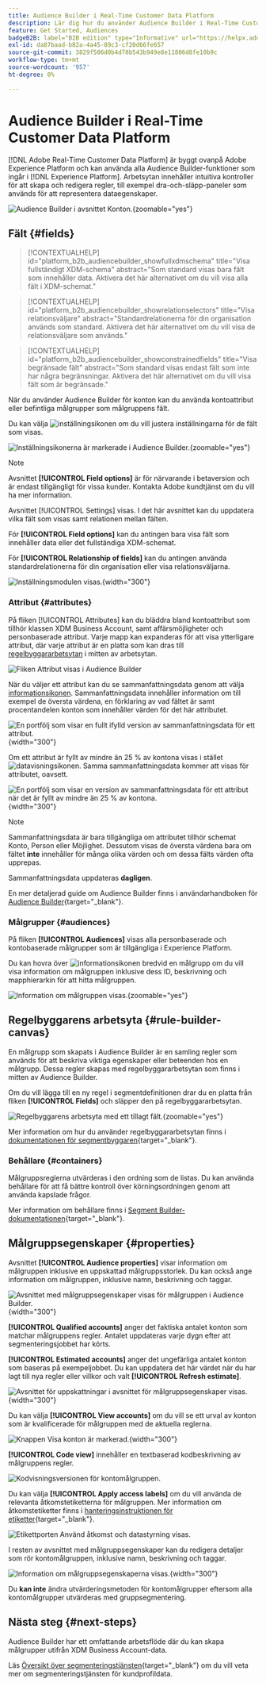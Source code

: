 ```yaml
---
title: Audience Builder i Real-Time Customer Data Platform
description: Lär dig hur du använder Audience Builder i Real-Time Customer Data Platform för att skapa målgrupper.
feature: Get Started, Audiences
badgeB2B: label="B2B edition" type="Informative" url="https://helpx.adobe.com/legal/product-descriptions/real-time-customer-data-platform-b2b-edition-prime-and-ultimate-packages.html newtab=true"
exl-id: da87baad-b82a-4a45-89c3-cf20d66fe657
source-git-commit: 3829f506d0b4d78b543b949e8e11806d8fe10b9c
workflow-type: tm+mt
source-wordcount: '957'
ht-degree: 0%

---
```


# Audience Builder i Real-Time Customer Data Platform

[!DNL Adobe Real-Time Customer Data Platform] är byggt ovanpå Adobe Experience Platform och kan använda alla Audience Builder-funktioner som ingår i [!DNL Experience Platform]. Arbetsytan innehåller intuitiva kontroller för att skapa och redigera regler, till exempel dra-och-släpp-paneler som används för att representera dataegenskaper.

![Audience Builder i avsnittet Konton.](../assets/segmentation/audience-builder/audience-builder.png){zoomable="yes"}

## Fält {#fields}

>[!CONTEXTUALHELP]
>id="platform_b2b_audiencebuilder_showfullxdmschema"
>title="Visa fullständigt XDM-schema"
>abstract="Som standard visas bara fält som innehåller data. Aktivera det här alternativet om du vill visa alla fält i XDM-schemat."

>[!CONTEXTUALHELP]
>id="platform_b2b_audiencebuilder_showrelationselectors"
>title="Visa relationsväljare"
>abstract="Standardrelationerna för din organisation används som standard. Aktivera det här alternativet om du vill visa de relationsväljare som används."

>[!CONTEXTUALHELP]
>id="platform_b2b_audiencebuilder_showconstrainedfields"
>title="Visa begränsade fält"
>abstract="Som standard visas endast fält som inte har några begränsningar. Aktivera det här alternativet om du vill visa fält som är begränsade."

När du använder Audience Builder för konton kan du använda kontoattribut eller befintliga målgrupper som målgruppens fält.

Du kan välja ![inställningsikonen](../../images/icons/settings.png) om du vill justera inställningarna för de fält som visas.

![Inställningsikonerna är markerade i Audience Builder.](../assets/segmentation/audience-builder/select-settings.png){zoomable="yes"}

>[!NOTE]
>
>Avsnittet **[!UICONTROL Field options]** är för närvarande i betaversion och är endast tillgängligt för vissa kunder. Kontakta Adobe kundtjänst om du vill ha mer information.

Avsnittet [!UICONTROL Settings] visas. I det här avsnittet kan du uppdatera vilka fält som visas samt relationen mellan fälten.

För **[!UICONTROL Field options]** kan du antingen bara visa fält som innehåller data eller det fullständiga XDM-schemat.

För **[!UICONTROL Relationship of fields]** kan du antingen använda standardrelationerna för din organisation eller visa relationsväljarna.

![Inställningsmodulen visas.](../assets/segmentation/audience-builder/settings.png){width="300"}

### Attribut {#attributes}

På fliken [!UICONTROL Attributes] kan du bläddra bland kontoattribut som tillhör klassen XDM Business Account, samt affärsmöjligheter och personbaserade attribut. Varje mapp kan expanderas för att visa ytterligare attribut, där varje attribut är en platta som kan dras till [regelbyggararbetsytan](#rule-builder-canvas) i mitten av arbetsytan.

![Fliken Attribut visas i Audience Builder](../assets/segmentation/audience-builder/attributes.png)

När du väljer ett attribut kan du se sammanfattningsdata genom att välja [informationsikonen](../../images/icons/info.png). Sammanfattningsdata innehåller information om till exempel de översta värdena, en förklaring av vad fältet är samt procentandelen konton som innehåller värden för det här attributet.

![En portfölj som visar en fullt ifylld version av sammanfattningsdata för ett attribut.](../assets/segmentation/audience-builder/full-summary-data.png){width="300"}

Om ett attribut är fyllt av mindre än 25 % av kontona visas i stället ![datavisningsikonen](../../images/icons/data-notice.png). Samma sammanfattningsdata kommer att visas för attributet, oavsett.

![En portfölj som visar en version av sammanfattningsdata för ett attribut när det är fyllt av mindre än 25 % av kontona.](../assets/segmentation/audience-builder/empty-summary-data.png){width="300"}

>[!NOTE]
>
>Sammanfattningsdata är bara tillgängliga om attributet tillhör schemat Konto, Person eller Möjlighet. Dessutom visas de översta värdena bara om fältet **inte** innehåller för många olika värden och om dessa fälts värden ofta upprepas.
>
>Sammanfattningsdata uppdateras **dagligen**.

En mer detaljerad guide om Audience Builder finns i användarhandboken för [Audience Builder](../../segmentation/ui/segment-builder.md){target="_blank"}.

### Målgrupper {#audiences}

På fliken **[!UICONTROL Audiences]** visas alla personbaserade och kontobaserade målgrupper som är tillgängliga i Experience Platform.

Du kan hovra över ![informationsikonen](../../images/icons/info.png) bredvid en målgrupp om du vill visa information om målgruppen inklusive dess ID, beskrivning och mapphierarkin för att hitta målgruppen.

![Information om målgruppen visas.](../assets/segmentation/audience-builder/audience-information.png){zoomable="yes"}

## Regelbyggarens arbetsyta {#rule-builder-canvas}

En målgrupp som skapats i Audience Builder är en samling regler som används för att beskriva viktiga egenskaper eller beteenden hos en målgrupp. Dessa regler skapas med regelbyggararbetsytan som finns i mitten av Audience Builder.

Om du vill lägga till en ny regel i segmentdefinitionen drar du en platta från fliken **[!UICONTROL Fields]** och släpper den på regelbyggararbetsytan.

![Regelbyggarens arbetsyta med ett tillagt fält.](../assets/segmentation/audience-builder/added-field.png){zoomable="yes"}

Mer information om hur du använder regelbyggararbetsytan finns i [dokumentationen för segmentbyggaren](../../segmentation/ui/segment-builder.md#rule-builder-canvas){target="_blank"}.

### Behållare {#containers}

Målgruppsreglerna utvärderas i den ordning som de listas. Du kan använda behållare för att få bättre kontroll över körningsordningen genom att använda kapslade frågor.

Mer information om behållare finns i [Segment Builder-dokumentationen](../../segmentation/ui/segment-builder.md#containers){target="_blank"}.

## Målgruppsegenskaper {#properties}

Avsnittet **[!UICONTROL Audience properties]** visar information om målgruppen inklusive en uppskattad målgruppsstorlek. Du kan också ange information om målgruppen, inklusive namn, beskrivning och taggar.

![Avsnittet med målgruppsegenskaper visas för målgruppen i Audience Builder.](../assets/segmentation/audience-builder/audience-properties.png){width="300"}

**[!UICONTROL Qualified accounts]** anger det faktiska antalet konton som matchar målgruppens regler. Antalet uppdateras varje dygn efter att segmenteringsjobbet har körts.

**[!UICONTROL Estimated accounts]** anger det ungefärliga antalet konton som baseras på exempeljobbet. Du kan uppdatera det här värdet när du har lagt till nya regler eller villkor och valt **[!UICONTROL Refresh estimate]**.

![Avsnittet för uppskattningar i avsnittet för målgruppsegenskaper visas.](../assets/segmentation/audience-builder/account-estimates.png){width="300"}

Du kan välja **[!UICONTROL View accounts]** om du vill se ett urval av konton som är kvalificerade för målgruppen med de aktuella reglerna.

![Knappen Visa konton är markerad.](../assets/segmentation/audience-builder/view-accounts.png){width="300"}

**[!UICONTROL Code view]** innehåller en textbaserad kodbeskrivning av målgruppens regler.

![Kodvisningsversionen för kontomålgruppen.](../assets/segmentation/audience-builder/code-view.png)

Du kan välja **[!UICONTROL Apply access labels]** om du vill använda de relevanta åtkomstetiketterna för målgruppen. Mer information om åtkomstetiketter finns i [hanteringsinstruktionen för etiketter](../../access-control/abac/ui/labels.md){target="_blank"}.

![Etikettporten Använd åtkomst och datastyrning visas.](../assets/segmentation/audience-builder/apply-access-labels.png)

I resten av avsnittet med målgruppsegenskaper kan du redigera detaljer som rör kontomålgruppen, inklusive namn, beskrivning och taggar.

![Information om målgruppsegenskaperna visas.](../assets/segmentation/audience-builder/audience-details.png){width="300"}

Du **kan inte** ändra utvärderingsmetoden för kontomålgrupper eftersom alla kontomålgrupper utvärderas med gruppsegmentering.

## Nästa steg {#next-steps}

Audience Builder har ett omfattande arbetsflöde där du kan skapa målgrupper utifrån XDM Business Account-data.

Läs [Översikt över segmenteringstjänsten](../../segmentation/home.md){target="_blank"} om du vill veta mer om segmenteringstjänsten för kundprofildata.
